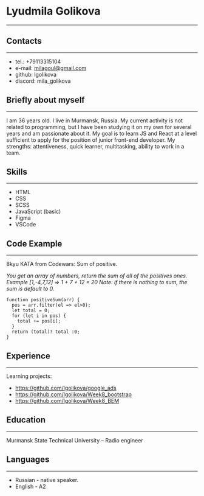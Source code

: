 # **Lyudmila Golikova**
---


## Contacts
---
* tel.: +79113315104
* e-mail: milagoul@gmail.com
* github: lgolikova
* discord: mila_golikova


## Briefly about myself
---
I am 36 years old. I live in Murmansk, Russia. My current activity is not related to programming, but I have been studying it on my own for several years and am passionate about it. My goal is to learn JS and React at a level sufficient to apply for the position of junior front-end developer.
My strengths: attentiveness, quick learner, multitasking, ability to work in a team.


## Skills
---
* HTML
* CSS
* SCSS
* JavaScript (basic)
* Figma
* VSCode


## Code Example
---
8kyu KATA from Codewars: Sum of positive.


*You get an array of numbers, return the sum of all of the positives ones.
Example [1,-4,7,12] => 1 + 7 + 12 = 20
Note: if there is nothing to sum, the sum is default to 0.*

```
function positiveSum(arr) {
  pos = arr.filter(el => el>0);
  let total = 0;
  for (let i in pos) {
    total += pos[i];
  }
  return (total)? total :0;
}
```


## Experience
---
Learning projects:
* https://github.com/lgolikova/google_ads
* https://github.com/lgolikova/Week8_bootstrap
* https://github.com/lgolikova/Week8_BEM


## Education
---
Murmansk State Technical University – Radio engineer

 
## Languages
---
* Russian - native speaker.
* English - A2

